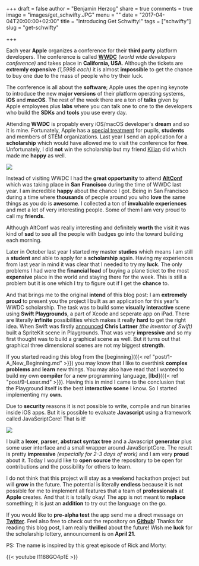 +++
draft = false
author = "Benjamin Herzog"
share = true
comments = true
image = "images/get_schwifty.JPG"
menu = ""
date = "2017-04-04T20:00:00+02:00"
title = "Introducing Get Schwifty!"
tags = ["schwifty"]
slug = "get-schwifty"

+++

Each year **Apple** organizes a conference for their **third party** platform developers. The conference is called [**WWDC**](https://developer.apple.com/wwdc/) *(world wide developers conference)* and takes place in **California, USA**. Although the tickets are **extremly expensive** *(1,599$ each)* it is almost **impossible** to get the chance to buy one due to the mass of people who try their luck.

The conference is all about the **software**; Apple uses the opening keynote to introduce the new **major versions** of their platform operating systems, **iOS** and **macOS**. The rest of the week there are a ton of **talks** given by Apple employees plus **labs** where you can talk one to one to the developers who build the **SDKs** and **tools** you use every day.

Attending **WWDC** is propably every iOS/macOS developer's **dream** and so it is mine. Fortunately, Apple has a [special treatment](https://developer.apple.com/wwdc/scholarships/) for pupils, **students** and members of STEM organizations. Last year I send an application for a **scholarship** which would have allowed me to visit the conference for **free**. Unfortunately, I did **not** win the scholarship but my friend [Kilian](https://twitter.com/kiliankoe) did which made me **happy** as well.

![](/images/posts/schwifty.jpg)

Instead of visiting WWDC I had the **great opportunity** to attend [**AltConf**](http://altconf.com) which was taking place in **San Francisco** during the time of WWDC last year. I am incredible **happy** about the chance I got. Being in San Francisco during a time where **thousands** of people around you who **love** the same things as you do is **awesome**. I collected a ton of **invaluable experiences** and met a lot of very interesting people. Some of them I am very proud to call my **friends**.

Although AltConf was really interesting and definitely **worth** the visit it was kind of **sad** to see all the people with badges go into the toward building each morning.

Later in October last year I started my master **studies** which means I am still a **student** and able to apply for a **scholarship** again. Having my experiences from last year in mind it was clear that I needed to try my **luck**. The only problems I had were the **financial load** of buying a plane ticket to the most **expensive** place in the world and staying there for the week. This is still a problem but it is one which I try to figure out if I get the **chance** to.

And that brings me to the original **intend** of this blog post: I am **extremely proud** to present you the project I built as an application for this year's WWDC scholarship. The task was to build some **visually interactive** scene using **Swift Playgrounds**, a part of Xcode and seperate app on iPad. There are literally **infinite** possibilities which makes it really **hard** to get the right idea. When Swift was firstly [announced](https://www.youtube.com/watch?v=MO7Ta0DvEWA) **Chris Lattner** *(the inventor of Swift)* built a SpriteKit scene in Playgrounds. That was very **impressive** and so my first thought was to build a graphical scene as well. But it turns out that graphical three dimensional scenes are not my biggest **strength**.

If you started reading this blog from the [beginning]({{< ref "post/1-A_New_Beginning.md" >}}) you may know that I like to overthink **complex problems** and **learn** new things. You may also have read that I wanted to build my own **compiler** for a new programming language, [**lbd**]({{< ref "post/9-Lexer.md" >}}). Having this in mind I came to the conclusion that the Playground itself is the best **interactive scene** I know. So I started implementing my **own**.

Due to **security** reasons it is not possible to write, compile and run binaries inside iOS apps. But it is possible to evaluate **Javascript** using a framework called JavaScriptCore! That is it!

![](/images/posts/schwifty.gif)

I built a **lexer**, **parser**, **abstract syntax tree** and a Javascript **generator** plus some user interface and a small wrapper around JavaScriptCore. The result is pretty **impressive** *(especially for 2-3 days of work)* and I am very **proud** about it. Today I would like to **open source** the repository to be open for contributions and the possibility for others to learn.

I do not think that this project will stay as a weekend hackathon project but will **grow** in the future. The potential is literally **endless** because it is not possible for me to implement all features that a team of **professionals** at **Apple** creates. And that it is totally okay! The app is not meant to **replace** something; it is just an **addition** to try out the language on the go.

If you would like to **pre-alpha test** the app send me a direct message on [**Twitter**](https://twitter.com/benchr). Feel also free to check out the repository on [**Github**](https://github.com/BenchR267/Get-Schwifty)! Thanks for reading this blog post, I am really **thrilled** about the future! Wish me **luck** for the scholarship lottery, announcement is on **April 21**.

PS: The name is inspired by this great episode of Rick and Morty:

{{< youtube I1188GO4p1E >}}

